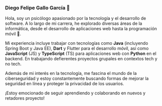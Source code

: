 ### Diego Felipe Gallo García 👋

Hola, soy un psicólogo apasionado por la tecnología y el desarrollo de software. A lo largo de mi carrera, he explorado diversas áreas de la informática, desde el desarrollo de aplicaciones web hasta la programación móvil 📱.

Mi experiencia incluye trabajar con tecnologías como **Java** (incluyendo Spring Boot y Java EE), **Dart** y Flutter para el desarrollo móvil, así como **JavaScript** (JS) y **TypeScript** (TS) para aplicaciones web con **Python** en el backend. En trabajando defierentes proyectos grupales en contextos tech y no tech. 

Además de mi interés en la tecnología, me fascina el mundo de la ciberseguridad y estoy constantemente buscando formas de mejorar la seguridad en línea y proteger la privacidad de los usuarios.

¡Estoy emocionado de seguir aprendiendo y colaborando en nuevos y retadores proyecto!
